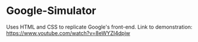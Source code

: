 # Google-Simulator
Uses HTML and CSS to replicate Google's front-end.
Link to demonstration: https://www.youtube.com/watch?v=8eWYZI4dpjw
